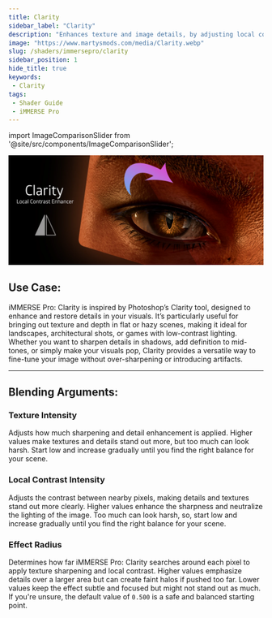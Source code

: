 ```yaml
---
title: Clarity
sidebar_label: "Clarity"
description: "Enhances texture and image details, by adjusting local contrast. simular to Photoshop's Clarity."
image: "https://www.martysmods.com/media/Clarity.webp"
slug: /shaders/immersepro/clarity
sidebar_position: 1
hide_title: true
keywords: 
 - Clarity
tags:
 - Shader Guide
 - iMMERSE Pro
---
```


<!------------------------IMPORTS ---------------------------->

import ImageComparisonSlider from '@site/src/components/ImageComparisonSlider';

<!------------------------------------------------------------>

![ClarityHeader](./images/clarityheader.webp)

## Use Case:

iMMERSE Pro: Clarity is inspired by Photoshop’s Clarity tool, designed to enhance and restore details in your visuals. It’s particularly useful for bringing out texture and depth in flat or hazy scenes, making it ideal for landscapes, architectural shots, or games with low-contrast lighting. Whether you want to sharpen details in shadows, add definition to mid-tones, or simply make your visuals pop, Clarity provides a versatile way to fine-tune your image without over-sharpening or introducing artifacts.

---

## Blending Arguments:

### Texture Intensity 
Adjusts how much sharpening and detail enhancement is applied. Higher values make textures and details stand out more, but too much can look harsh. Start low and increase gradually until you find the right balance for your scene.

 <ImageComparisonSlider 
  beforeImage="/img/shaders/immersepro/images/clarityoriginal.webp" 
  afterImage="/img/shaders/immersepro/images/claritytexturesharpen.webp"
  beforeLabel="0.000 Texture Sharpen"
  afterLabel="1.000 Texture Sharpen"
 />

### Local Contrast Intensity
Adjusts the contrast between nearby pixels, making details and textures stand out more clearly. Higher values enhance the sharpness and neutralize the lighting of the image. Too much can look harsh, so, start low and increase gradually until you find the right balance for your scene.

 <ImageComparisonSlider 
  beforeImage="/img/shaders/immersepro/images/clarityoriginal.webp" 
  afterImage="/img/shaders/immersepro/images/claritylocalcontrast.webp"
  beforeLabel="0.000 Local Contrast"
  afterLabel="1.000 Local Contrast"
 />

### Effect Radius
Determines how far iMMERSE Pro: Clarity searches around each pixel to apply texture sharpening and local contrast. Higher values emphasize details over a larger area but can create faint halos if pushed too far. Lower values keep the effect subtle and focused but might not stand out as much. If you're unsure, the default value of `0.500` is a safe and balanced starting point.